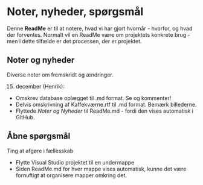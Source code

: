 # Noter, nyheder, spørgsmål
Denne **ReadMe** er til at notere, hvad vi har gjort hvornår - hvorfor, og hvad der forventes.
Normalt vil en ReadMe være om projektets konkrete brug - men i dette tilfælde er det processen, der er projektet.

## Noter og nyheder
Diverse noter om fremskridt og ændringer.

15. december (Henrik): 
* Omskrev database oplægget til .md format. Se og kommenter!
* Delvis omskrivning af Kaffekværne.rtf til .md format. Bemærk billederne.
* Flyttede _Noter og Nyheder_ til ReadMe.md - fordi den vises automatisk i GitHub.

## Åbne spørgsmål
Ting at afgøre i fællesskab

* Flytte Visual Studio projektet til en undermappe
* Siden ReadMe.md for hver mappe vises automatisk, kunne det være fornuftigt at organisere mapper omkring det. 
